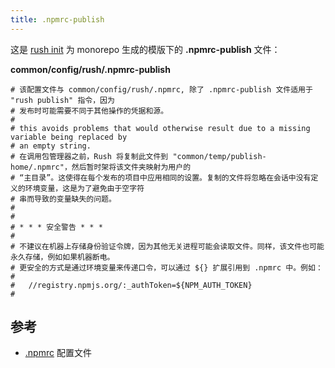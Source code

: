 ```yaml
---
title: .npmrc-publish
---
```


这是 [rush init](../../commands/rush_init) 为 monorepo 生成的模版下的 **.npmrc-publish** 文件：

**common/config/rush/.npmrc-publish**

```shell
# 该配置文件与 common/config/rush/.npmrc, 除了 .npmrc-publish 文件适用于 "rush publish" 指令，因为
# 发布时可能需要不同于其他操作的凭据和源。
#
# this avoids problems that would otherwise result due to a missing variable being replaced by
# an empty string.
# 在调用包管理器之前，Rush 将复制此文件到 "common/temp/publish-home/.npmrc"，然后暂时架将该文件夹映射为用户的
# “主目录”。这使得在每个发布的项目中应用相同的设置。复制的文件将忽略在会话中没有定义的环境变量，这是为了避免由于空字符
# 串而导致的变量缺失的问题。
#
#
# * * * 安全警告 * * *
#
# 不建议在机器上存储身份验证令牌，因为其他无关进程可能会读取文件。同样，该文件也可能永久存储，例如如果机器断电。
# 更安全的方式是通过环境变量来传递口令，可以通过 ${} 扩展引用到 .npmrc 中。例如：
#
#   //registry.npmjs.org/:_authToken=${NPM_AUTH_TOKEN}
#
```

## 参考

- [.npmrc](../../configs/npmrc) 配置文件
